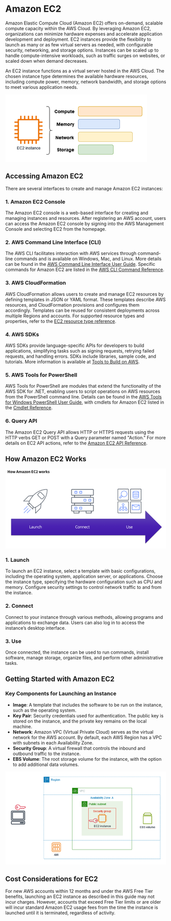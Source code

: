 # Amazon EC2

Amazon Elastic Compute Cloud (Amazon EC2) offers on-demand, scalable compute capacity within the AWS Cloud. By leveraging Amazon EC2, organizations can minimize hardware expenses and accelerate application development and deployment. EC2 instances provide the flexibility to launch as many or as few virtual servers as needed, with configurable security, networking, and storage options. Instances can be scaled up to handle compute-intensive workloads, such as traffic surges on websites, or scaled down when demand decreases.

An EC2 instance functions as a virtual server hosted in the AWS Cloud. The chosen instance type determines the available hardware resources, including compute power, memory, network bandwidth, and storage options to meet various application needs.

![Amazon EC2 Diagram](ec2.png)

## Accessing Amazon EC2

There are several interfaces to create and manage Amazon EC2 instances:

### 1. **Amazon EC2 Console**

The Amazon EC2 console is a web-based interface for creating and managing instances and resources. After registering an AWS account, users can access the Amazon EC2 console by signing into the AWS Management Console and selecting EC2 from the homepage.

### 2. **AWS Command Line Interface (CLI)**

The AWS CLI facilitates interaction with AWS services through command-line commands and is available on Windows, Mac, and Linux. More details can be found in the [AWS Command Line Interface User Guide](https://docs.aws.amazon.com/cli/latest/userguide/). Specific commands for Amazon EC2 are listed in the [AWS CLI Command Reference](https://docs.aws.amazon.com/cli/latest/reference/ec2/).

### 3. **AWS CloudFormation**

AWS CloudFormation allows users to create and manage EC2 resources by defining templates in JSON or YAML format. These templates describe AWS resources, and CloudFormation provisions and configures them accordingly. Templates can be reused for consistent deployments across multiple Regions and accounts. For supported resource types and properties, refer to the [EC2 resource type reference](https://docs.aws.amazon.com/AWSCloudFormation/latest/UserGuide/AWS_EC2.html).

### 4. **AWS SDKs**

AWS SDKs provide language-specific APIs for developers to build applications, simplifying tasks such as signing requests, retrying failed requests, and handling errors. SDKs include libraries, sample code, and tutorials. More information is available at [Tools to Build on AWS](https://aws.amazon.com/tools/).

### 5. **AWS Tools for PowerShell**

AWS Tools for PowerShell are modules that extend the functionality of the AWS SDK for .NET, enabling users to script operations on AWS resources from the PowerShell command line. Details can be found in the [AWS Tools for Windows PowerShell User Guide](https://docs.aws.amazon.com/powershell/latest/userguide/), with cmdlets for Amazon EC2 listed in the [Cmdlet Reference](https://docs.aws.amazon.com/powershell/latest/reference/index.html).

### 6. **Query API**

The Amazon EC2 Query API allows HTTP or HTTPS requests using the HTTP verbs GET or POST with a Query parameter named "Action." For more details on EC2 API actions, refer to the [Amazon EC2 API Reference](https://docs.aws.amazon.com/AWSEC2/latest/APIReference/).

## How Amazon EC2 Works

![alt text](image.png)

### 1. Launch

To launch an EC2 instance, select a template with basic configurations, including the operating system, application server, or applications. Choose the instance type, specifying the hardware configuration such as CPU and memory. Configure security settings to control network traffic to and from the instance.

### 2. Connect

Connect to your instance through various methods, allowing programs and applications to exchange data. Users can also log in to access the instance’s desktop interface.

### 3. Use

Once connected, the instance can be used to run commands, install software, manage storage, organize files, and perform other administrative tasks.

## Getting Started with Amazon EC2

### Key Components for Launching an Instance

- **Image**: A template that includes the software to be run on the instance, such as the operating system.
- **Key Pair**: Security credentials used for authentication. The public key is stored on the instance, and the private key remains on the local machine.
- **Network**: Amazon VPC (Virtual Private Cloud) serves as the virtual network for the AWS account. By default, each AWS Region has a VPC with subnets in each Availability Zone.
- **Security Group**: A virtual firewall that controls the inbound and outbound traffic to the instance.
- **EBS Volume**: The root storage volume for the instance, with the option to add additional data volumes.

![Amazon EC2 Components](ec2-component.png)

## Cost Considerations for EC2

For new AWS accounts within 12 months and under the AWS Free Tier benefits, launching an EC2 instance as described in this guide may not incur charges. However, accounts that exceed Free Tier limits or are older will incur standard Amazon EC2 usage fees from the time the instance is launched until it is terminated, regardless of activity.